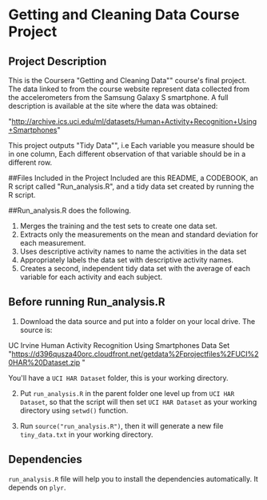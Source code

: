 # Getting and Cleaning Data Course Project

## Project Description
This is the Coursera "Getting and Cleaning Data"" course's final project. 
The data linked to from the course website represent data collected from the accelerometers from the Samsung Galaxy S smartphone. 
A full description is available at the site where the data was obtained: 

"http://archive.ics.uci.edu/ml/datasets/Human+Activity+Recognition+Using+Smartphones"

This project outputs "Tidy Data"", i.e Each variable you measure should be in one column, 
Each different observation of that variable should be in a different row.

##Files Included in the Project
Included are this README, a CODEBOOK, an R script called "Run_analysis.R", and a tidy data set created 
by running the R script.

##Run_analysis.R does the following.

1. Merges the training and the test sets to create one data set.
2. Extracts only the measurements on the mean and standard deviation for each measurement.
3. Uses descriptive activity names to name the activities in the data set
4. Appropriately labels the data set with descriptive activity names.
5. Creates a second, independent tidy data set with the average of each variable for each activity and each subject.

## Before running Run_analysis.R

1. Download the data source and put into a folder on your local drive. The source is:

UC Irvine Human Activity Recognition Using Smartphones Data Set 
"https://d396qusza40orc.cloudfront.net/getdata%2Fprojectfiles%2FUCI%20HAR%20Dataset.zip "

You'll have a ```UCI HAR Dataset``` folder, this is your working directory.

2. Put ```run_analysis.R``` in the parent folder one level up from ```UCI HAR Dataset```, so that the script will then set  ```UCI HAR Dataset``` as your working directory using ```setwd()``` function.

3. Run ```source("run_analysis.R")```, then it will generate a new file ```tiny_data.txt``` in your working directory.

## Dependencies

```run_analysis.R``` file will help you to install the dependencies automatically. It depends on ```plyr```.